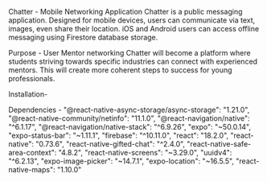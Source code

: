 Chatter - Mobile Networking Application
    Chatter is a public messaging application. Designed for mobile devices, users can communicate via text, images, even share their location. iOS and Android users can access offline messaging using Firestore database storage. 

Purpose - User Mentor networking
    Chatter will become a platform where students striving towards specific industries can connect with experienced mentors. This will create more coherent steps to success for young professionals. 

Installation- 
    

Dependencies - 
    "@react-native-async-storage/async-storage": "1.21.0",
    "@react-native-community/netinfo": "11.1.0",
    "@react-navigation/native": "^6.1.17",
    "@react-navigation/native-stack": "^6.9.26",
    "expo": "~50.0.14",
    "expo-status-bar": "~1.11.1",
    "firebase": "^10.11.0",
    "react": "18.2.0",
    "react-native": "0.73.6",
    "react-native-gifted-chat": "^2.4.0",
    "react-native-safe-area-context": "4.8.2",
    "react-native-screens": "~3.29.0",
    "uuidv4": "^6.2.13",
    "expo-image-picker": "~14.7.1",
    "expo-location": "~16.5.5",
    "react-native-maps": "1.10.0"



